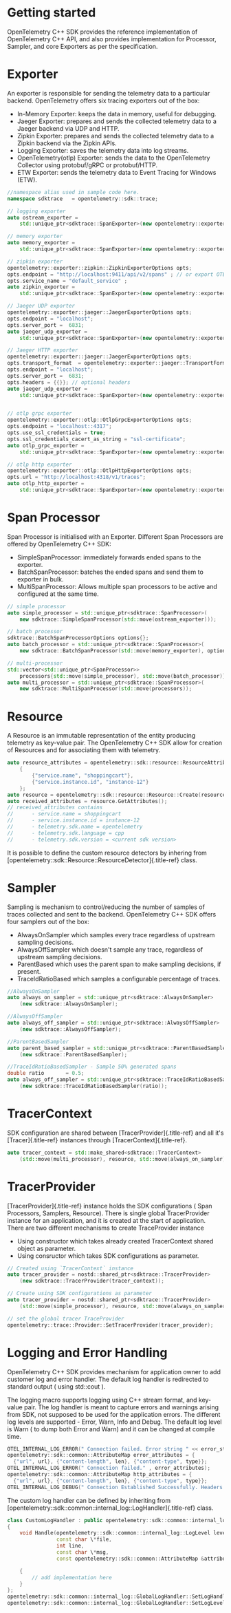 Getting started
===============

OpenTelemetry C++ SDK provides the reference implementation of
OpenTelemetry C++ API, and also provides implementation for Processor,
Sampler, and core Exporters as per the specification.

Exporter
========

An exporter is responsible for sending the telemetry data to a
particular backend. OpenTelemetry offers six tracing exporters out of
the box:

-   In-Memory Exporter: keeps the data in memory, useful for debugging.
-   Jaeger Exporter: prepares and sends the collected telemetry data to
    a Jaeger backend via UDP and HTTP.
-   Zipkin Exporter: prepares and sends the collected telemetry data to
    a Zipkin backend via the Zipkin APIs.
-   Logging Exporter: saves the telemetry data into log streams.
-   OpenTelemetry(otlp) Exporter: sends the data to the OpenTelemetry
    Collector using protobuf/gRPC or protobuf/HTTP.
-   ETW Exporter: sends the telemetry data to Event Tracing for Windows
    (ETW).

```cpp
//namespace alias used in sample code here.
namespace sdktrace   = opentelemetry::sdk::trace;

// logging exporter
auto ostream_exporter =
    std::unique_ptr<sdktrace::SpanExporter>(new opentelemetry::exporter::trace::OStreamSpanExporter);

// memory exporter
auto memory_exporter =
    std::unique_ptr<sdktrace::SpanExporter>(new opentelemetry::exporter::memory::InMemorySpanExporter);

// zipkin exporter
opentelemetry::exporter::zipkin::ZipkinExporterOptions opts;
opts.endpoint = "http://localhost:9411/api/v2/spans" ; // or export OTEL_EXPORTER_ZIPKIN_ENDPOINT="..."
opts.service_name = "default_service" ;
auto zipkin_exporter =
    std::unique_ptr<sdktrace::SpanExporter>(new opentelemetry::exporter::zipkin::ZipkinExporter(opts));

// Jaeger UDP exporter
opentelemetry::exporter::jaeger::JaegerExporterOptions opts;
opts.endpoint = "localhost";
opts.server_port =  6831;
auto jaeger_udp_exporter =
    std::unique_ptr<sdktrace::SpanExporter>(new opentelemetry::exporter::jaeger::JaegerExporter(opts));

// Jaeger HTTP exporter
opentelemetry::exporter::jaeger::JaegerExporterOptions opts;
opts.transport_format  = opentelemetry::exporter::jaeger::TransportFormat::kThriftHttp;
opts.endpoint = "localhost";
opts.server_port =  6831;
opts.headers = {{}}; // optional headers
auto jaeger_udp_exporter =
    std::unique_ptr<sdktrace::SpanExporter>(new opentelemetry::exporter::jaeger::JaegerExporter(opts));


// otlp grpc exporter
opentelemetry::exporter::otlp::OtlpGrpcExporterOptions opts;
opts.endpoint = "localhost::4317";
opts.use_ssl_credentials = true;
opts.ssl_credentials_cacert_as_string = "ssl-certificate";
auto otlp_grpc_exporter =
    std::unique_ptr<sdktrace::SpanExporter>(new opentelemetry::exporter::otlp::OtlpGrpcExporter(opts));

// otlp http exporter
opentelemetry::exporter::otlp::OtlpHttpExporterOptions opts;
opts.url = "http://localhost:4318/v1/traces";
auto otlp_http_exporter =
    std::unique_ptr<sdktrace::SpanExporter>(new opentelemetry::exporter::otlp::OtlpHttpExporter(opts));
```

Span Processor
==============

Span Processor is initialised with an Exporter. Different Span
Processors are offered by OpenTelemetry C++ SDK:

-   SimpleSpanProcessor: immediately forwards ended spans to the
    exporter.
-   BatchSpanProcessor: batches the ended spans and send them to
    exporter in bulk.
-   MultiSpanProcessor: Allows multiple span processors to be active and
    configured at the same time.

```cpp
// simple processor
auto simple_processor = std::unique_ptr<sdktrace::SpanProcessor>(
    new sdktrace::SimpleSpanProcessor(std::move(ostream_exporter)));

// batch processor
sdktrace::BatchSpanProcessorOptions options{};
auto batch_processor = std::unique_ptr<sdktrace::SpanProcessor>(
    new sdktrace::BatchSpanProcessor(std::move(memory_exporter), options));

// multi-processor
std::vector<std::unique_ptr<SpanProcessor>>
    processors{std::move(simple_processor), std::move(batch_processor)};
auto multi_processor = std::unique_ptr<sdktrace::SpanProcessor>(
    new sdktrace::MultiSpanProcessor(std::move(processors));
```

Resource
========

A Resource is an immutable representation of the entity producing
telemetry as key-value pair. The OpenTelemetry C++ SDK allow for
creation of Resources and for associating them with telemetry.

```cpp
auto resource_attributes = opentelemetry::sdk::resource::ResourceAttributes
    {
        {"service.name", "shoppingcart"},
        {"service.instance.id", "instance-12"}
    };
auto resource = opentelemetry::sdk::resource::Resource::Create(resource_attributes);
auto received_attributes = resource.GetAttributes();
// received_attributes contains
//      - service.name = shoppingcart
//      - service.instance.id = instance-12
//      - telemetry.sdk.name = opentelemetry
//      - telemetry.sdk.language = cpp
//      - telemetry.sdk.version = <current sdk version>
```

It is possible to define the custom resource detectors by inhering from
[opentelemetry::sdk::Resource::ResourceDetector]{.title-ref} class.

Sampler
=======

Sampling is mechanism to control/reducing the number of samples of
traces collected and sent to the backend. OpenTelemetry C++ SDK offers
four samplers out of the box:

-   AlwaysOnSampler which samples every trace regardless of upstream
    sampling decisions.
-   AlwaysOffSampler which doesn't sample any trace, regardless of
    upstream sampling decisions.
-   ParentBased which uses the parent span to make sampling decisions,
    if present.
-   TraceIdRatioBased which samples a configurable percentage of traces.

```cpp
//AlwaysOnSampler
auto always_on_sampler = std::unique_ptr<sdktrace::AlwaysOnSampler>
    (new sdktrace::AlwaysOnSampler);

//AlwaysOffSampler
auto always_off_sampler = std::unique_ptr<sdktrace::AlwaysOffSampler>
    (new sdktrace::AlwaysOffSampler);

//ParentBasedSampler
auto parent_based_sampler = std::unique_ptr<sdktrace::ParentBasedSampler>
    (new sdktrace::ParentBasedSampler);

//TraceIdRatioBasedSampler - Sample 50% generated spans
double ratio       = 0.5;
auto always_off_sampler = std::unique_ptr<sdktrace::TraceIdRatioBasedSampler>
    (new sdktrace::TraceIdRatioBasedSampler(ratio));
```

TracerContext
=============

SDK configuration are shared between [TracerProvider]{.title-ref} and
all it\'s [Tracer]{.title-ref} instances through
[TracerContext]{.title-ref}.

```cpp
auto tracer_context = std::make_shared<sdktrace::TracerContext>
    (std::move(multi_processor), resource, std::move(always_on_sampler));
```

TracerProvider
==============

[TracerProvider]{.title-ref} instance holds the SDK configurations (
Span Processors, Samplers, Resource). There is single global
TracerProvider instance for an application, and it is created at the
start of application. There are two different mechanisms to create
TraceProvider instance

-   Using constructor which takes already created TracerContext shared
    object as parameter.
-   Using consructor which takes SDK configurations as parameter.

```cpp
// Created using `TracerContext` instance
auto tracer_provider = nostd::shared_ptr<sdktrace::TracerProvider>
    (new sdktrace::TracerProvider(tracer_context));

// Create using SDK configurations as parameter
auto tracer_provider = nostd::shared_ptr<sdktrace::TracerProvider>
    (std::move(simple_processor), resource, std::move(always_on_sampler));

// set the global tracer TraceProvider
opentelemetry::trace::Provider::SetTracerProvider(tracer_provider);
```

Logging and Error Handling
==========================

OpenTelemetry C++ SDK provides mechanism for application owner to add
customer log and error handler. The default log handler is redirected to
standard output ( using std::cout ).

The logging macro supports logging using C++ stream format, and
key-value pair. The log handler is meant to capture errors and warnings
arising from SDK, not supposed to be used for the application errors.
The different log levels are supported - Error, Warn, Info and Debug.
The default log level is Warn ( to dump both Error and Warn) and it can
be changed at compile time.

```cpp
OTEL_INTERNAL_LOG_ERROR(" Connection failed. Error string " << error_str << " Error Num: " << errorno);
opentelemetry::sdk::common::AttributeMap error_attributes = {
  {"url", url}, {"content-length", len}, {"content-type", type}};
OTEL_INTERNAL_LOG_ERROR(" Connection failed." , error_attributes);
opentelemetry::sdk::common::AttributeMap http_attributes = {
  {"url", url}, {"content-length", len}, {"content-type", type}};
OTEL_INTERNAL_LOG_DEBUG(" Connection Established Successfully. Headers:", http_attributes);
```

The custom log handler can be defined by inheriting from
[opentelemetry::sdk::common::internal\_log::LogHandler]{.title-ref}
class.

```cpp
class CustomLogHandler : public opentelemetry::sdk::common::internal_log::LogHandler
{
    void Handle(opentelemetry::sdk::common::internal_log::LogLevel level,
                const char \*file,
                int line,
                const char \*msg,
                const opentelemetry::sdk::common::AttributeMap &attributes) noexcept override

    {
        // add implementation here
    }
};
opentelemetry::sdk::common::internal_log::GlobalLogHandler::SetLogHandler(CustomLogHandler());
opentelemetry::sdk::common::internal_log::GlobalLogHandler::SetLogLevel(opentelemetry::sdk::common::internal_log::LogLevel::Debug);
```

